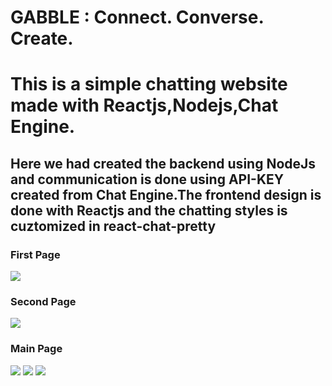 # GABBLE :  Connect. Converse. Create.
# This is a simple chatting website made with Reactjs,Nodejs,Chat Engine.
<h2>Here we had created the backend using NodeJs and communication is done using API-KEY created from Chat Engine.The frontend design is done with Reactjs and the chatting styles is cuztomized
in react-chat-pretty</h2>
<h3>
  First Page
</h3>
<img src="first.jpg"/>
<h3>
  Second Page
</h3>
<img src="second.jpg"/>
<h3>
  Main Page
</h3>
<img src="third.jpg"/>
<img src="fourth.jpg"/>
<img src="fifth.jpg"/>



